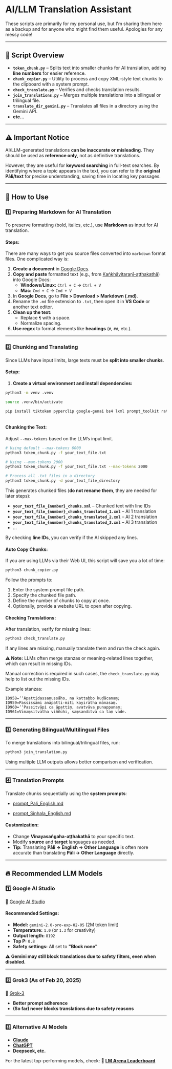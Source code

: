 # AI/LLM Translation Assistant  

These scripts are primarily for my personal use, but I'm sharing them here as a backup and for anyone who might find them useful. Apologies for any messy code!

---

## 📂 Script Overview

- **`token_chunk.py`** – Splits text into smaller chunks for AI translation, adding **line numbers** for easier reference.
- **`chunk_copier.py`** – Utility to process and copy XML-style text chunks to the clipboard with a system prompt.
- **`check_translate.py`** – Verifies and checks translation results.
- **`join_translations.py`** – Merges multiple translations into a bilingual or trilingual file.
- **`translate_dir_gemini.py`** – Translates all files in a directory using the Gemini API.
- **etc...**

---

## ⚠ Important Notice

AI/LLM-generated translations **can be inaccurate or misleading**. They should be used as **reference only**, not as definitive translations.

However, they are useful for **keyword searching** in full-text searches. By identifying where a topic appears in the text, you can refer to the **original Pāli/text** for precise understanding, saving time in locating key passages.

---

## 🚀 How to Use

### 1️⃣ Preparing Markdown for AI Translation

To preserve formatting (bold, italics, etc.), use **Markdown** as input for AI translation.

#### Steps:

There are many ways to get you source files converted into `markdown` format files. One complicated way is:

1. **Create a document** in [Google Docs](https://docs.google.com/).
2. **Copy and paste** formatted text (e.g., from [Kaṅkhāvitaraṇī-aṭṭhakathā](https://tipitakapali.org/book/vin04t.nrf)) into Google Docs:
   - **Windows/Linux:** `Ctrl + C` → `Ctrl + V`
   - **Mac:** `Cmd + C` → `Cmd + V`
3. In **Google Docs**, go to **File > Download > Markdown (.md)**.
4. Rename the `.md` file extension to `.txt`, then open it in **VS Code** or another text editor.
5. **Clean up the text:**
   - Replace ` ¶ ` with a space.
   - Normalize spacing.
6. **Use regex** to format elements like **headings** (`#`, `##`, etc.).

---

### 2️⃣ Chunking and Translating

Since LLMs have input limits, large texts must be **split into smaller chunks**.

#### Setup:

1. **Create a virtual environment and install dependencies:**

```bash
python3 -m venv .venv   

source .venv/bin/activate

pip install tiktoken pyperclip google-genai bs4 lxml prompt_toolkit ratelimit pandoc pypandoc unidecode



```

#### Chunking the Text:
Adjust `--max-tokens` based on the LLM’s input limit.

```bash
# Using default --max-tokens 6000
python3 token_chunk.py -f your_text_file.txt

# Using --max-tokens 2000
python3 token_chunk.py -f your_text_file.txt --max-tokens 2000

# Process all .txt files in a directory
python3 token_chunk.py -d your_text_file_directory
```

This generates chunked files (**do not rename them**, they are needed for later steps):

- **`your_text_file_{number}_chunks.xml`** – Chunked text with line IDs
- **`your_text_file_{number}_chunks_translated_1.xml`** – AI 1 translation
- **`your_text_file_{number}_chunks_translated_2.xml`** – AI 2 translation
- **`your_text_file_{number}_chunks_translated_3.xml`** – AI 3 translation
- ...

By checking **line IDs**, you can verify if the AI skipped any lines.

#### Auto Copy Chunks:

If you are using LLMs via their Web UI, this script will save you a lot of time:

```bash
python3 chunk_copier.py
```

Follow the prompts to:
1. Enter the system prompt file path.
2. Specify the chunked file path.
3. Define the number of chunks to copy at once.
4. Optionally, provide a website URL to open after copying.

#### Checking Translations:
After translation, verify for missing lines:

```bash
python3 check_translate.py
```

If any lines are missing, manually translate them and run the check again.

**⚠ Note:** LLMs often merge stanzas or meaning-related lines together, which can result in missing IDs.

Manual correction is required in such cases, the `check_translate.py` may help to list out the missing IDs.

Example stanzas:

```plaintext
ID958=‘‘Āpattidassanussāho, na kattabbo kudācanaṃ;  
ID959=Passissāmi anāpatti-miti kayirātha mānasaṃ.  
ID960=‘‘Passitvāpi ca āpattiṃ, avatvāva punappunaṃ;  
ID961=Vīmaṃsitvātha viññūhi, saṃsanditvā ca taṃ vade.  
```

---

### 3️⃣ Generating Bilingual/Multilingual Files

To merge translations into bilingual/trilingual files, run:

```bash
python3 join_translation.py
```

Using multiple LLM outputs allows better comparison and verification.

---

### 4️⃣ Translation Prompts

Translate chunks sequentially using the **system prompts**:

- [prompt_Pali_English.md](./prompt_Pali_English.md) 
  
- [prompt_Sinhala_English.md](./prompt_Sinhala_English.md)

#### Customization:
- Change **Vinayasaṅgaha-aṭṭhakathā** to your specific text.
- Modify **source** and **target** languages as needed.
- **Tip:** Translating **Pāli → English → Other Language** is often more accurate than translating **Pāli → Other Language** directly.

---

## 🔥 Recommended LLM Models

### 1️⃣ Google AI Studio  
🔗 [Google AI Studio](https://aistudio.google.com/app/prompts/new_chat)

#### Recommended Settings:
- **Model:** `gemini-2.0-pro-exp-02-05` (2M token limit)
- **Temperature:** `1.0` (or `1.3` for creativity)
- **Output length:** `8192`
- **Top P:** `0.8`
- **Safety settings:** All set to **"Block none"**

⚠ **Gemini may still block translations due to safety filters, even when disabled.**

---

### 2️⃣ Grok3 (As of Feb 20, 2025)  
🔗 [Grok-3](https://grok.com/)

- **Better prompt adherence**
- **(So far) never blocks translations due to safety reasons**

---

### 3️⃣ Alternative AI Models

- **[Claude](https://claude.ai/chats)**
- **[ChatGPT](https://chatgpt.com/)**
- **Deepseek, etc.**

For the latest top-performing models, check:
🔗 **[LM Arena Leaderboard](https://lmarena.ai/?leaderboard)**

